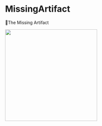 # MissingArtifact
🗿The Missing Artifact

<img src="https://user-images.githubusercontent.com/101608447/230721929-9189cea7-38e7-4ad4-b58a-bb149a79e198.png" width="300" />
